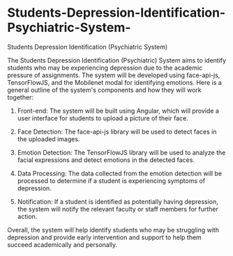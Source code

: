 # Students-Depression-Identification-Psychiatric-System-
Students Depression Identification (Psychiatric System)

The Students Depression Identification (Psychiatric) System aims to identify students who may be experiencing depression due to the academic pressure of assignments. The system will be developed using face-api-js, TensorFlowJS, and the Mobilenet modal for identifying emotions. Here is a general outline of the system's components and how they will work together:

  1. Front-end: The system will be built using Angular, which will provide a user interface for students to upload a picture of their face.

  2. Face Detection: The face-api-js library will be used to detect faces in the uploaded images.

  3. Emotion Detection: The TensorFlowJS library will be used to analyze the facial expressions and detect emotions in the detected faces.

  4. Data Processing: The data collected from the emotion detection will be processed to determine if a student is experiencing symptoms of depression.

  5. Notification: If a student is identified as potentially having depression, the system will notify the relevant faculty or staff members for further action.

Overall, the system will help identify students who may be struggling with depression and provide early intervention and support to help them succeed academically and personally.
